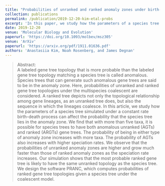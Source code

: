 ```yaml
---
title: "Probabilities of unranked and ranked anomaly zones under birth-death models"
collection: publications
permalink: /publication/2019-12-20-kim-etal-probs
excerpt: 'In this paper, we study how the parameters of a species tree simulated under a constant rate birth-death process can affect the probability that the species tree lies in the anomaly zone. We derive the lower bound of the probability of the species tree being in an unranked anomaly zone with <i>n</i> leaves for large speciation rate $\lambda$, and we show that this lower bound approaches 1 as <i>n</i> $\rightarrow \infty$ and $\lambda \rightarrow \infty$.'
date: 2019-12-20
venue: 'Molecular Biology and Evolution'
paperurl: 'https://doi.org/10.1093/molbev/msz305'
venue: 'ArXiv'
paperurl: 'https://arxiv.org/pdf/1911.01636.pdf'
authors: 'Anastasiia Kim, Noah Rosenberg, and James Degnan'
---
```


>Abstract: <br/> A labeled gene tree topology that is more probable than the labeled gene tree topology matching a species tree is called anomalous. Species trees that can generate such anomalous gene trees are said to be in the anomaly zone. Here, probabilities of unranked and ranked gene tree topologies under the multispecies coalescent are considered. A ranked tree depicts not only the topological relationship among gene lineages, as an unranked tree does, but also the sequence in which the lineages coalesce. In this article, we study how the parameters of a species tree simulated under a constant rate birth-death process can affect the probability that the species tree lies in the anomaly zone. We find that with more than five taxa, it is possible for species trees to have both anomalous unranked (AGTs) and ranked (ARGTs) gene trees. The probability of being in either type of anomaly zone increases with more taxa. The probability of AGTs also increases with higher speciation rates. We observe that the probabilities of unranked anomaly zones are higher and grow much faster than those of ranked anomaly zones as the speciation rate increases. Our simulation shows that the most probable ranked gene tree is likely to have the same unranked topology as the species tree. We design the software PRANC, which computes probabilities of ranked gene tree topologies given a species tree under the coalescent model.
